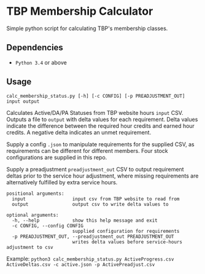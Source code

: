 # TBP Membership Calculator

Simple python script for calculating TBP's membership classes.

## Dependencies
- `Python 3.4` or above

## Usage

`calc_membership_status.py [-h] [-c CONFIG] [-p PREADJUSTMENT_OUT] input output`

Calculates Active/DA/PA Statuses from TBP website hours `input` CSV. Outputs a file to `output` with delta values for each requirement.
Delta values indicate the difference between the required hour credits and earned hour credits. A negative delta indicates an unmet requirement.

Supply a config `.json` to manipulate requirements for the supplied CSV, as requirements can be different for different members. Four stock
configurations are supplied in this repo.

Supply a preadjustment `preadjustment_out` CSV to output requirement deltas prior to the service hour adjustment, where missing requirements are
alternatively fulfilled by extra service hours.

```
positional arguments:
  input                 input csv from TBP website to read from
  output                output csv to write delta values to

optional arguments:
  -h, --help            show this help message and exit
  -c CONFIG, --config CONFIG
                        supplied configuration for requirements
  -p PREADJUSTMENT_OUT, --preadjustment_out PREADJUSTMENT_OUT
                        writes delta values before service-hours adjustment to csv
```

Example: `python3 calc_membership_status.py ActiveProgress.csv ActiveDeltas.csv -c active.json -p ActivePreadjust.csv`
